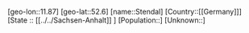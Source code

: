 ﻿---
location: [52.6,11.87]
mapzoom: [7,12] 
mapmarker: city 
type: City
tags:
- geo/City


SpocWebEntityId: 34555
isDeleted: false
confidential: public

---
[geo-lon::11.87]
[geo-lat::52.6]
[name::Stendal]
[Country::[[Germany]]]
[State :: [[../../Sachsen-Anhalt]] ]
[Population::]
[Unknown::]

